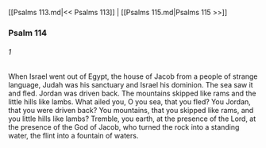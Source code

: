 [[Psalms 113.md|<< Psalms 113]]  |  [[Psalms 115.md|Psalms 115 >>]]

### Psalm 114
###### 1
When Israel went out of Egypt, the house of Jacob from a people of strange language, Judah was his sanctuary and Israel his dominion. The sea saw it and fled. Jordan was driven back. The mountains skipped like rams and the little hills like lambs. What ailed you, O you sea, that you fled? You Jordan, that you were driven back? You mountains, that you skipped like rams, and you little hills like lambs? Tremble, you earth, at the presence of the Lord, at the presence of the God of Jacob, who turned the rock into a standing water, the flint into a fountain of waters.